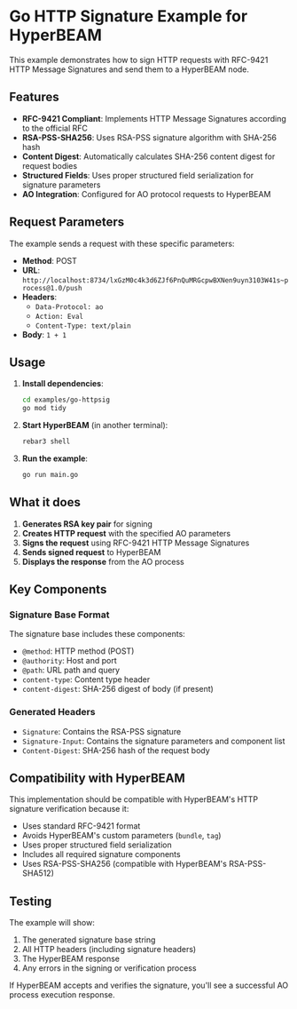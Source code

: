 # Go HTTP Signature Example for HyperBEAM

This example demonstrates how to sign HTTP requests with RFC-9421 HTTP Message Signatures and send them to a HyperBEAM node.

## Features

- **RFC-9421 Compliant**: Implements HTTP Message Signatures according to the official RFC
- **RSA-PSS-SHA256**: Uses RSA-PSS signature algorithm with SHA-256 hash
- **Content Digest**: Automatically calculates SHA-256 content digest for request bodies
- **Structured Fields**: Uses proper structured field serialization for signature parameters
- **AO Integration**: Configured for AO protocol requests to HyperBEAM

## Request Parameters

The example sends a request with these specific parameters:

- **Method**: POST
- **URL**: `http://localhost:8734/lxGzM0c4k3d6ZJf6PnQuMRGcpwBXNen9uyn3103W41s~process@1.0/push`
- **Headers**:
  - `Data-Protocol: ao`
  - `Action: Eval`
  - `Content-Type: text/plain`
- **Body**: `1 + 1`

## Usage

1. **Install dependencies**:
   ```bash
   cd examples/go-httpsig
   go mod tidy
   ```

2. **Start HyperBEAM** (in another terminal):
   ```bash
   rebar3 shell
   ```

3. **Run the example**:
   ```bash
   go run main.go
   ```

## What it does

1. **Generates RSA key pair** for signing
2. **Creates HTTP request** with the specified AO parameters
3. **Signs the request** using RFC-9421 HTTP Message Signatures
4. **Sends signed request** to HyperBEAM
5. **Displays the response** from the AO process

## Key Components

### Signature Base Format
The signature base includes these components:
- `@method`: HTTP method (POST)
- `@authority`: Host and port
- `@path`: URL path and query
- `content-type`: Content type header
- `content-digest`: SHA-256 digest of body (if present)

### Generated Headers
- `Signature`: Contains the RSA-PSS signature
- `Signature-Input`: Contains the signature parameters and component list
- `Content-Digest`: SHA-256 hash of the request body

## Compatibility with HyperBEAM

This implementation should be compatible with HyperBEAM's HTTP signature verification because it:

- Uses standard RFC-9421 format
- Avoids HyperBEAM's custom parameters (`bundle`, `tag`)
- Uses proper structured field serialization
- Includes all required signature components
- Uses RSA-PSS-SHA256 (compatible with HyperBEAM's RSA-PSS-SHA512)

## Testing

The example will show:
1. The generated signature base string
2. All HTTP headers (including signature headers)
3. The HyperBEAM response
4. Any errors in the signing or verification process

If HyperBEAM accepts and verifies the signature, you'll see a successful AO process execution response.